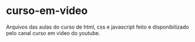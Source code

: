 # curso-em-video
 Arquivos das aulas do curso de html, css e javascript feito e disponibilizado pelo canal curso em video do youtube.
